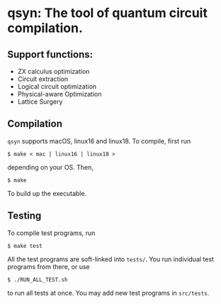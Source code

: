 # qsyn: The tool of quantum circuit compilation. 
## Support functions:
* ZX calculus optimization
* Circuit extraction
* Logical circuit optimization
* Physical-aware Optimization
* Lattice Surgery

## Compilation
`qsyn` supports macOS, linux16 and linux18. To compile, first run
```
$ make < mac | linux16 | linux18 > 
```
depending on your OS. Then, 
```
$ make
```
To build up the executable. 

## Testing
To compile test programs, run
```
$ make test
```
All the test programs are soft-linked into `tests/`. You run individual test programs from there, or use 
```
$ ./RUN_ALL_TEST.sh
```
to run all tests at once. You may add new test programs in `src/tests`.

